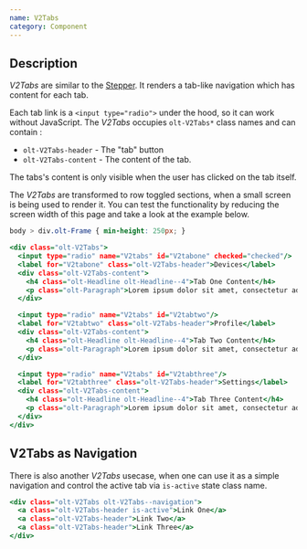```yaml
---
name: V2Tabs
category: Component
---
```


## Description

*V2Tabs* are similar to the [Stepper](/#stepper). It renders a tab-like navigation
which has content for each tab.
 
Each tab link is a
`<input type="radio">` under the hood, so it can work without JavaScript. The 
*V2Tabs* occupies `olt-V2Tabs*` class names and can contain :

- `olt-V2Tabs-header` - The "tab" button
- `olt-V2Tabs-content` - The content of the tab.

The tabs's content is only visible when the user has clicked on the tab itself.

The *V2Tabs* are transformed to row toggled sections, when a small screen is
being used to render it. You can test the functionality by reducing the screen 
width of this page and take a look at the example below.

```V2tabs.css hidden
body > div.olt-Frame { min-height: 250px; }
```

```V2tabs.html
<div class="olt-V2Tabs">
  <input type="radio" name="V2tabs" id="V2tabone" checked="checked"/>
  <label for="V2tabone" class="olt-V2Tabs-header">Devices</label>
  <div class="olt-V2Tabs-content">
    <h4 class="olt-Headline olt-Headline--4">Tab One Content</h4>
    <p class="olt-Paragraph">Lorem ipsum dolor sit amet, consectetur adipisicinsg elit, sed do eiusmod tempor incididunt ut labore et dolore magna aliqua. Ut enim ad minim veniam, quis nostrud exercitation ullamco laboris nisi ut aliquip ex ea commodo consequat. Excepteur sint occaecat cupidatat non proident, sunt in culpa qui officia deserunt mollit anim id est laborum.</p>
  </div>

  <input type="radio" name="V2tabs" id="V2tabtwo"/>
  <label for="V2tabtwo" class="olt-V2Tabs-header">Profile</label>
  <div class="olt-V2Tabs-content">
    <h4 class="olt-Headline olt-Headline--4">Tab Two Content</h4>
    <p class="olt-Paragraph">Lorem ipsum dolor sit amet, consectetur adipisicing elit, sed do eiusmod tempor incididunt ut labore et dolore magna aliqua. Ut enim ad minim veniam, quis nostrud exercitation ullamco laboris nisi ut aliquip ex ea commodo consequat. Duis aute irure dolor in reprehenderit in voluptate velit esse cillum dolore eu fugiat nulla pariatur. Excepteur sint occaecat cupidatat non proident, sunt in culpa qui officia deserunt mollit anim id est laborum.</p>
  </div>

  <input type="radio" name="V2tabs" id="V2tabthree"/>
  <label for="V2tabthree" class="olt-V2Tabs-header">Settings</label>
  <div class="olt-V2Tabs-content">
    <h4 class="olt-Headline olt-Headline--4">Tab Three Content</h4>
    <p class="olt-Paragraph">Lorem ipsum dolor sit amet, consectetur adipisicing elit.</p>
  </div>
</div>
```

## V2Tabs as Navigation

There is also another *V2Tabs* usecase, when one can use it as a simple
navigation and control the active tab via `is-active` state class name.

```navigation.html
<div class="olt-V2Tabs olt-V2Tabs--navigation">
  <a class="olt-V2Tabs-header is-active">Link One</a>
  <a class="olt-V2Tabs-header">Link Two</a>
  <a class="olt-V2Tabs-header">Link Three</a>
</div>
```
